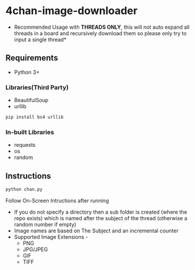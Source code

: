 # 4chan-image-downloader

* Recommended Usage with **THREADS ONLY**, this will not auto expand all threads in a board and recursively download them so please only try to input a single thread*

## Requirements
- Python 3+
### Libraries(Third Party)

- BeautifulSoup
- urllib
```sh
pip install bs4 urllib
```

### In-built Libraries
- requests
- os
- random

## Instructions

```sh
python chan.py
```

Follow On-Screen Intructions after running 
- If you do not specify a directory then a sub folder is created (where the repo exists) which is named after the subject of the thread (otherwise a random number if empty)
- Image names are based on The Subject and an incremental counter
- Supported Image Extensions -
  - PNG
  - JPG/JPEG
  - GIF
  - TIFF
